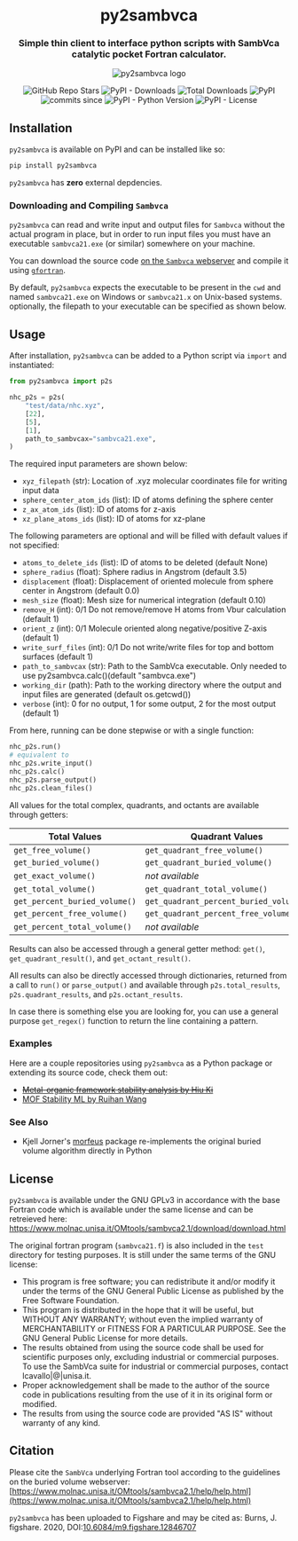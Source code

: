 <h1 align="center">py2sambvca</h1> 
<h3 align="center">Simple thin client to interface python scripts with SambVca catalytic pocket Fortran calculator.</h3>

<p align="center">
  <img alt="py2sambvca logo" src="https://github.com/JacksonBurns/py2sambvca/blob/main/py2sambvca_logo.png">
</p>

<p align="center">
  <img alt="GitHub Repo Stars" src="https://img.shields.io/github/stars/JacksonBurns/py2sambvca?style=social">
  <img alt="PyPI - Downloads" src="https://img.shields.io/pypi/dm/py2sambvca">
  <img alt="Total Downloads" src="https://static.pepy.tech/personalized-badge/py2sambvca?period=total&units=international_system&left_color=grey&right_color=blue&left_text=Downloads">
  <img alt="PyPI" src="https://img.shields.io/pypi/v/py2sambvca">
  <img alt="commits since" src="https://img.shields.io/github/commits-since/JacksonBurns/py2sambvca/latest.svg">
  <img alt="PyPI - Python Version" src="https://img.shields.io/pypi/pyversions/py2sambvca">
  <img alt="PyPI - License" src="https://img.shields.io/pypi/l/py2sambvca">
</p>

## Installation
`py2sambvca` is available on PyPI and can be installed like so:
```python
pip install py2sambvca
```

`py2sambvca` has __zero__ external depdencies.

### Downloading and Compiling `Sambvca`
`py2sambvca` can read and write input and output files for `Sambvca` without the actual program in place, but in order to run input files you must have an executable `sambvca21.exe` (or similar) somewhere on your machine.

You can download the source code [on the `Sambvca` webserver](https://www.molnac.unisa.it/OMtools/sambvca2.1/download/download.html) and compile it using [`gfortran`](https://gcc.gnu.org/wiki/GFortranBinaries).

By default, `py2sambvca` expects the executable to be present in the `cwd` and named `sambvca21.exe` on Windows or `sambvca21.x` on Unix-based systems. optionally, the filepath to your executable can be specified as shown below.

## Usage
After installation, `py2sambvca` can be added to a Python script via `import` and instantiated:
```python
from py2sambvca import p2s

nhc_p2s = p2s(
    "test/data/nhc.xyz",
    [22],
    [5],
    [1],
    path_to_sambvcax="sambvca21.exe",
)
```

The required input parameters are shown below:
 - `xyz_filepath` (str): Location of .xyz molecular coordinates file for writing input data
 - `sphere_center_atom_ids` (list): ID of atoms defining the sphere center
 - `z_ax_atom_ids` (list): ID of atoms for z-axis
 - `xz_plane_atoms_ids` (list): ID of atoms for xz-plane

The following parameters are optional and will be filled with default values if not specified:
 - `atoms_to_delete_ids` (list): ID of atoms to be deleted (default None)
 - `sphere_radius` (float): Sphere radius in Angstrom (default 3.5)
 - `displacement` (float): Displacement of oriented molecule from sphere center in Angstrom (default 0.0)
 - `mesh_size` (float): Mesh size for numerical integration (default 0.10)
 - `remove_H` (int): 0/1 Do not remove/remove H atoms from Vbur calculation (default 1)
 - `orient_z` (int): 0/1 Molecule oriented along negative/positive Z-axis (default 1)
 - `write_surf_files` (int): 0/1 Do not write/write files for top and bottom surfaces (default 1)
 - `path_to_sambvcax` (str): Path to the SambVca executable. Only needed to use py2sambvca.calc()(default "sambvca.exe")
 - `working_dir` (path): Path to the working directory where the output and input files are generated (default os.getcwd())
 - `verbose` (int): 0 for no output, 1 for some output, 2 for the most output (default 1)


From here, running can be done stepwise or with a single function:
```python
nhc_p2s.run()
# equivalent to
nhc_p2s.write_input()
nhc_p2s.calc()
nhc_p2s.parse_output()
nhc_p2s.clean_files()
```

All values for the total complex, quadrants, and octants are available through getters:

| Total Values | Quadrant Values | Octant Values |
| --- | --- | --- |
| `get_free_volume()` | `get_quadrant_free_volume()` | `get_octant_free_volume()` |
| `get_buried_volume()` | `get_quadrant_buried_volume()` | `get_octant_buried_volume()` |
| `get_exact_volume()` | _not available_ | _not available_ |
| `get_total_volume()` | `get_quadrant_total_volume()` | `get_octant_total_volume()` |
| `get_percent_buried_volume()` | `get_quadrant_percent_buried_volume()` | `get_octant_percent_buried_volume()` |
| `get_percent_free_volume()` | `get_quadrant_percent_free_volume()` | `get_octant_percent_free_volume()` |
| `get_percent_total_volume()` | _not available_ | _not available_ |

Results can also be accessed through a general getter method: `get()`, `get_quadrant_result()`, and `get_octant_result()`.

All results can also be directly accessed through dictionaries, returned from a call to `run()` or `parse_output()` and available through `p2s.total_results`, `p2s.quadrant_results`, and `p2s.octant_results`.

In case there is something else you are looking for, you can use a general purpose `get_regex()` function to return the line containing a pattern.

### Examples
Here are a couple repositories using `py2sambvca` as a Python package or extending its source code, check them out:
 - ~~[Metal-organic framework stability analysis by Hiu Ki](https://github.com/hiukiwong/mof-stability-ml)~~
 - [MOF Stability ML by Ruihan Wang](https://github.com/ruihwang/mof-stability-ml)

### See Also
 - Kjell Jorner's [morfeus](https://github.com/kjelljorner/morfeus) package re-implements the original buried volume algorithm directly in Python

## License
`py2sambvca` is available under the GNU GPLv3 in accordance with the base Fortran code which is available under the same license and can be retreieved here: https://www.molnac.unisa.it/OMtools/sambvca2.1/download/download.html

The original fortran program (`sambvca21.f`) is also included in the `test` directory for testing purposes. It is still under the same terms of the GNU license:
 - This program is free software; you can redistribute it and/or modify it under the terms of the GNU General Public License as published by the Free Software Foundation.
 - This program is distributed in the hope that it will be useful, but WITHOUT ANY WARRANTY; without even the implied warranty of MERCHANTABILITY or FITNESS FOR A PARTICULAR PURPOSE. See the GNU General Public License for more details.
 - The results obtained from using the source code shall be used for scientific purposes only, excluding industrial or commercial purposes. To use the SambVca suite for industrial or commercial purposes, contact lcavallo|@|unisa.it.
 - Proper acknowledgement shall be made to the author of the source code in publications resulting from the use of it in its original form or modified.
 - The results from using the source code are provided "AS IS" without warranty of any kind.

## Citation
Please cite the `SambVca` underlying Fortran tool according to the guidelines on the buried volume webserver: [https://www.molnac.unisa.it/OMtools/sambvca2.1/help/help.html](https://www.molnac.unisa.it/OMtools/sambvca2.1/help/help.html)

`py2sambvca` has been uploaded to Figshare and may be cited as: Burns, J. figshare. 2020, DOI:[10.6084/m9.figshare.12846707](https://figshare.com/articles/software/py2sambvca/12846707)
